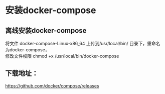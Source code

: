 # 安装docker-compose

## 离线安装docker-compose

将文件 docker-compose-Linux-x86_64 上传到/usr/local/bin/ 目录下，重命名为docker-compose，  
修改文件权限 
chmod +x /usr/local/bin/docker-compose


## 下载地址：  
https://github.com/docker/compose/releases  

